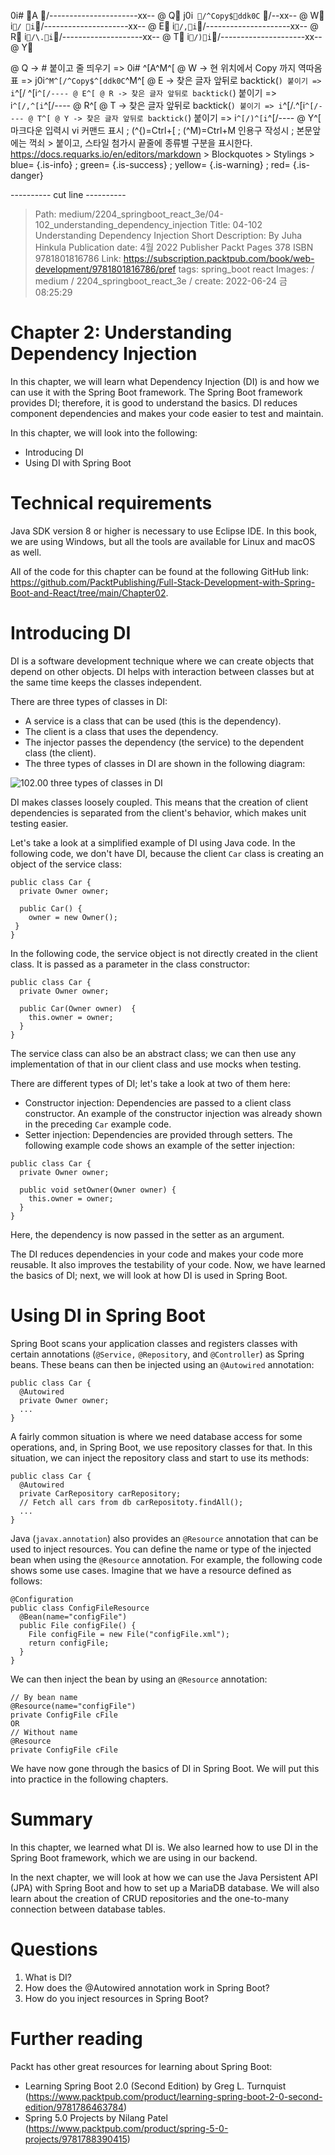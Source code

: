 0i# A/----------------------xx-- @ Q
j0i```/^Copy$ddk0C```/--xx-- @ W
i`/ i`/---------------------xx-- @ E
i`/,i`/---------------------xx-- @ R
i`/\.i`/--------------------xx-- @ T
i`/)i`/---------------------xx-- @ Y

@ Q -> # 붙이고 줄 띄우기 => 0i# ^[A^M^[
@ W -> 현 위치에서 Copy 까지 역따옴표 => j0i```^M^[/^Copy$^[ddk0C```^M^[
@ E -> 찾은 글자 앞뒤로 backtick(`) 붙이기 => i`^[/ ^[i`^[/---- @ E^[
@ R -> 찾은 글자 앞뒤로 backtick(`) 붙이기 => i`^[/,^[i`^[/---- @ R^[
@ T -> 찾은 글자 앞뒤로 backtick(`) 붙이기 => i`^[/\.^[i`^[/---- @ T^[
@ Y -> 찾은 글자 앞뒤로 backtick(`) 붙이기 => i`^[/)^[i`^[/---- @ Y^[
    마크다운 입력시 vi 커맨드 표시 ; (^{)=Ctrl+[ ; (^M)=Ctrl+M
    인용구 작성시 ; 본문앞에는 꺽쇠 > 붙이고, 스타일 첨가시 끝줄에 종류별 구분을 표시한다.
    https://docs.requarks.io/en/editors/markdown > Blockquotes > Stylings >
    blue= {.is-info} ; green= {.is-success} ; yellow= {.is-warning} ; red= {.is-danger}

---------- cut line ----------


> Path: medium/2204_springboot_react_3e/04-102_understanding_dependency_injection
> Title: 04-102 Understanding Dependency Injection
> Short Description: By Juha Hinkula Publication date: 4월 2022 Publisher Packt Pages 378 ISBN 9781801816786
> Link: https://subscription.packtpub.com/book/web-development/9781801816786/pref
> tags: spring_boot react
> Images: / medium / 2204_springboot_react_3e /
> create: 2022-06-24 금 08:25:29

# Chapter 2: Understanding Dependency Injection

In this chapter, we will learn what Dependency Injection (DI) is and how we can use it with the Spring Boot framework. The Spring Boot framework provides DI; therefore, it is good to understand the basics. DI reduces component dependencies and makes your code easier to test and maintain.

In this chapter, we will look into the following:

- Introducing DI
- Using DI with Spring Boot

# Technical requirements

Java SDK version 8 or higher is necessary to use Eclipse IDE. In this book, we are using Windows, but all the tools are available for Linux and macOS as well.

All of the code for this chapter can be found at the following GitHub link: https://github.com/PacktPublishing/Full-Stack-Development-with-Spring-Boot-and-React/tree/main/Chapter02.

# Introducing DI

DI is a software development technique where we can create objects that depend on other objects. DI helps with interaction between classes but at the same time keeps the classes independent.

There are three types of classes in DI:

- A service is a class that can be used (this is the dependency).
- The client is a class that uses the dependency.
- The injector passes the dependency (the service) to the dependent class (the client).
- The three types of classes in DI are shown in the following diagram:

![ 102.00 three types of classes in DI ](/medium/2204_springboot_react_3e/102.00_three_types_of_classes_in_di.webp)

DI makes classes loosely coupled. This means that the creation of client dependencies is separated from the client's behavior, which makes unit testing easier.

Let's take a look at a simplified example of DI using Java code. In the following code, we don't have DI, because the client `Car` class is creating an object of the service class:

```
public class Car { 
  private Owner owner;
  
  public Car() {
    owner = new Owner();
 }
}
```

In the following code, the service object is not directly created in the client class. It is passed as a parameter in the class constructor:

```
public class Car { 
  private Owner owner; 
  
  public Car(Owner owner)  {
    this.owner = owner;
  }
}
```

The service class can also be an abstract class; we can then use any implementation of that in our client class and use mocks when testing.

There are different types of DI; let's take a look at two of them here:

- Constructor injection: Dependencies are passed to a client class constructor. An example of the constructor injection was already shown in the preceding `Car` example code.
- Setter injection: Dependencies are provided through setters. The following example code shows an example of the setter injection:

```
public class Car {
  private Owner owner;
  
  public void setOwner(Owner owner) {
    this.owner = owner;
  }
}
```

Here, the dependency is now passed in the setter as an argument.

The DI reduces dependencies in your code and makes your code more reusable. It also improves the testability of your code. Now, we have learned the basics of DI; next, we will look at how DI is used in Spring Boot.

# Using DI in Spring Boot

Spring Boot scans your application classes and registers classes with certain annotations (`@Service,` `@Repository`, and `@Controller`) as Spring beans. These beans can then be injected using an `@Autowired` annotation:

```
public class Car {
  @Autowired
  private Owner owner;
  ...
}
```

A fairly common situation is where we need database access for some operations, and, in Spring Boot, we use repository classes for that. In this situation, we can inject the repository class and start to use its methods:

```
public class Car {
  @Autowired
  private CarRepository carRepository;
  // Fetch all cars from db carRepositoty.findAll();
  ...
}
```

Java (`javax.annotation`) also provides an `@Resource` annotation that can be used to inject resources. You can define the name or type of the injected bean when using the `@Resource` annotation. For example, the following code shows some use cases. Imagine that we have a resource defined as follows:

```
@Configuration
public class ConfigFileResource 
  @Bean(name="configFile")
  public File configFile() {
    File configFile = new File("configFile.xml");
    return configFile;
  }
}
```

We can then inject the bean by using an `@Resource` annotation:

```
// By bean name
@Resource(name="configFile")
private ConfigFile cFile
OR
// Without name
@Resource
private ConfigFile cFile
```

We have now gone through the basics of DI in Spring Boot. We will put this into practice in the following chapters.

# Summary

In this chapter, we learned what DI is. We also learned how to use DI in the Spring Boot framework, which we are using in our backend.

In the next chapter, we will look at how we can use the Java Persistent API (JPA) with Spring Boot and how to set up a MariaDB database. We will also learn about the creation of CRUD repositories and the one-to-many connection between database tables.

# Questions

1. What is DI?
1. How does the @Autowired annotation work in Spring Boot?
1. How do you inject resources in Spring Boot?

# Further reading

Packt has other great resources for learning about Spring Boot:

- Learning Spring Boot 2.0 (Second Edition) by Greg L. Turnquist (https://www.packtpub.com/product/learning-spring-boot-2-0-second-edition/9781786463784)
- Spring 5.0 Projects by Nilang Patel (https://www.packtpub.com/product/spring-5-0-projects/9781788390415)

